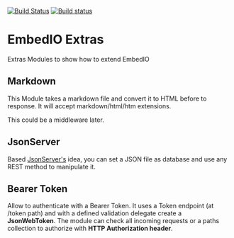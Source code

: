 [![Build Status](https://travis-ci.org/unosquare/embedio-extras.svg?branch=master)](https://travis-ci.org/unosquare/embedio-extras)
[![Build status](https://ci.appveyor.com/api/projects/status/70runy7vrgix31j5?svg=true)](https://ci.appveyor.com/project/geoperez/embedio-extras)

# EmbedIO Extras

Extras Modules to show how to extend EmbedIO

## Markdown

This Module takes a markdown file and convert it to HTML before to response. It will accept markdown/html/htm extensions.

This could be a middleware later.

## JsonServer

Based [JsonServer's](https://github.com/typicode/json-server) idea, you can set a JSON file as database and use any REST 
method to manipulate it.

## Bearer Token

Allow to authenticate with a Bearer Token. It uses a Token endpoint (at /token path) and with a defined validation delegate
create a **JsonWebToken**. The module can check all incoming requests or a paths collection to authorize with **HTTP Authorization
header**.